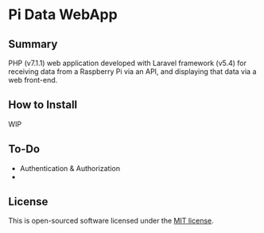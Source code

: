 # Pi Data WebApp

## Summary

PHP (v7.1.1) web application developed with Laravel framework (v5.4) for receiving data from 
a Raspberry Pi via an API, and displaying that data via a web front-end. 

## How to Install

WIP

## To-Do

- Authentication & Authorization
- 

## License

This is open-sourced software licensed under the [MIT license](http://opensource.org/licenses/MIT).

